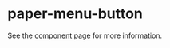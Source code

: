 paper-menu-button
=================

See the [component page](https://www.polymer-project.org/0.5/docs/elements/paper-menu-button.html) for more information.
